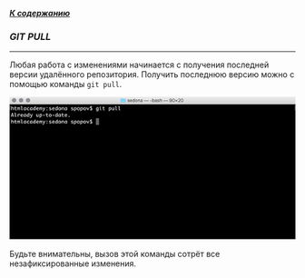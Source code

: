 [***К содержанию***](readme.md)

### ***GIT PULL***

***

Любая работа с изменениями начинается с получения последней версии удалённого репозитория. Получить последнюю версию можно с помощью команды `git pull`. 

![](./image/pull.png)

Будьте внимательны, вызов этой команды сотрёт все незафиксированные изменения.


